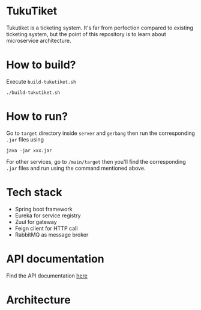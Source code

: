 # TukuTiket
Tukutiket is a ticketing system. It's far from perfection compared to existing ticketing system, but the point of this repository is to learn about microservice architecture.

# How to build?
Execute `build-tukutiket.sh`
```
./build-tukutiket.sh
```

# How to run?
Go to `target` directory inside `server` and `gerbang` then run the corresponding `.jar` files using
```
java -jar xxx.jar
```
For other services, go to `/main/target` then you'll find the corresponding `.jar` files and run using the command mentioned above.

# Tech stack
* Spring boot framework
* Eureka for service registry
* Zuul for gateway
* Feign client for HTTP call
* RabbitMQ as message broker

# API documentation
Find the API documentation [here](http://bit.ly/tukutiket-api-docs)

# Architecture